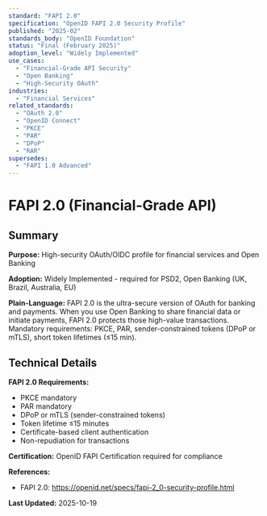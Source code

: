 ```yaml
---
standard: "FAPI 2.0"
specification: "OpenID FAPI 2.0 Security Profile"
published: "2025-02"
standards_body: "OpenID Foundation"
status: "Final (February 2025)"
adoption_level: "Widely Implemented"
use_cases:
  - "Financial-Grade API Security"
  - "Open Banking"
  - "High-Security OAuth"
industries:
  - "Financial Services"
related_standards:
  - "OAuth 2.0"
  - "OpenID Connect"
  - "PKCE"
  - "PAR"
  - "DPoP"
  - "RAR"
supersedes:
  - "FAPI 1.0 Advanced"
---
```


# FAPI 2.0 (Financial-Grade API)

## Summary

**Purpose:** High-security OAuth/OIDC profile for financial services and Open Banking

**Adoption:** Widely Implemented - required for PSD2, Open Banking (UK, Brazil, Australia, EU)

**Plain-Language:** FAPI 2.0 is the ultra-secure version of OAuth for banking and payments. When you use Open Banking to share financial data or initiate payments, FAPI 2.0 protects those high-value transactions. Mandatory requirements: PKCE, PAR, sender-constrained tokens (DPoP or mTLS), short token lifetimes (≤15 min).

## Technical Details

**FAPI 2.0 Requirements:**
- PKCE mandatory
- PAR mandatory
- DPoP or mTLS (sender-constrained tokens)
- Token lifetime ≤15 minutes
- Certificate-based client authentication
- Non-repudiation for transactions

**Certification:** OpenID FAPI Certification required for compliance

**References:**
- FAPI 2.0: https://openid.net/specs/fapi-2_0-security-profile.html

**Last Updated:** 2025-10-19
